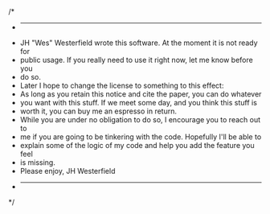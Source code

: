 /*
 * ----------------------------------------------------------------------------
 * JH "Wes" Westerfield wrote this software. At the moment it is not ready for
 * public usage. If you really need to use it right now, let me know before you
 * do so.
 * Later I hope to change the license to something to this effect:
 * As long as you retain this notice and cite the paper, you can do whatever
 * you want with this stuff. If we meet some day, and you think this stuff is 
 * worth it, you can buy me an espresso in return.
 * While you are under no obligation to do so, I encourage you to reach out to
 * me if you are going to be tinkering with the code. Hopefully I'll be able to
 * explain some of the logic of my code and help you add the feature you feel 
 * is missing.
 * Please enjoy, JH Westerfield
 * ----------------------------------------------------------------------------
 */

